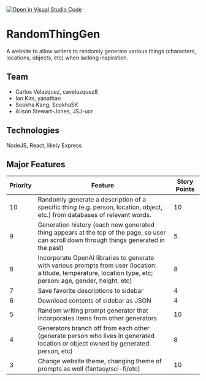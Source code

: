 [![Open in Visual Studio Code](https://classroom.github.com/assets/open-in-vscode-718a45dd9cf7e7f842a935f5ebbe5719a5e09af4491e668f4dbf3b35d5cca122.svg)](https://classroom.github.com/online_ide?assignment_repo_id=11509573&assignment_repo_type=AssignmentRepo)
# RandomThingGen
A website to allow writers to randomly generate various things (characters, locations, objects, etc) when lacking inspiration.

## Team
- Carlos Velazquez, cavelazquez8
- Ian Kim, yanathan
- Seokha Kang, SeokhaSK
- Alison Stewart-Jones, JSJ-ucr

## Technologies
NodeJS, React, likely Express

## Major Features
| Priority | Feature                                                                                                                                                         | Story Points |
|----------|-----------------------------------------------------------------------------------------------------------------------------------------------------------------|--------------|
| 10       | Randomly generate a description of a specific thing (e.g. person, location, object, etc.) from databases of relevant words.                                     | 10           |
| 9        | Generation history (each new generated thing appears at the top of the page, so user can scroll down through things generated in the past)                      | 5            |
| 8        | Incorporate OpenAI libraries to generate with various prompts from user (location: altitude, temperature, location type, etc; person: age, gender, height, etc) | 8            |
| 7        | Save favorite descriptions to sidebar                                                                                                                           | 4            |
| 6        | Download contents of sidebar as JSON                                                                                                                            | 4            |
| 5        | Random writing prompt generator that incorporates items from other generators                                                                                   | 10           |
| 4        | Generators branch off from each other (generate person who lives in generated location or object owned by generated person, etc)                                | 8            |
| 3        | Change website theme, changing theme of prompts as well (fantasy/sci-fi/etc)                                                                                    | 10           |
